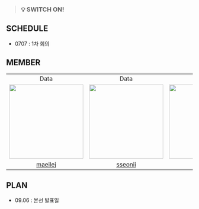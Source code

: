 > ### 💡 SWITCH ON! <br />


## SCHEDULE
- 0707 : 1차 회의


## MEMBER

<table align = "center">
  <tr align = "center">
    <td>Data</td>
    <td>Data</td>
    <td>Backend</td>
    <td>Backend</td>
    <td>PM</td>
  </tr>
  <tr align = "center">
    <td><a href="https://github.com/maeilej"><img src="https://avatars.githubusercontent.com/u/158597024?v=4" width=200></a></td>
    <td><a href="https://github.com/sseoni"><img src="https://avatars.githubusercontent.com/u/82037889?v=4" width=200></a></td>
    <td><a href="https://github.com/ajung7038"><img src="https://avatars.githubusercontent.com/u/80907516?v=4" width=200></a></td>
    <td><a href="https://github.com/veronica2550"><img src="https://avatars.githubusercontent.com/u/128062548?v=4" width=200></a></td>
    <td><a href="https://github.com/serakim9"><img src="https://avatars.githubusercontent.com/u/175552335?v=4" width=200></a></td>
  </tr>
  <tr align = "center">
    <td><a href = "https://github.com/maeilej">maeilej</a></td>
    <td><a href = "https://github.com/sseoni">sseonii</a></td>
    <td><a href = "https://github.com/ajung7038">Ajeong</a></td>
    <td><a href = "https://github.com/veronica2550">veronica2550</a></td>
    <td><a href = "https://github.com/serakim9">serakim9</a></td>
  </tr>
</table>


## PLAN
- 09.06 : 본선 발표일
